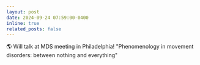 ```yaml
---
layout: post
date: 2024-09-24 07:59:00-0400
inline: true
related_posts: false
---
```


:earth_americas: Will talk at MDS meeting in Philadelphia! "Phenomenology in movement disorders: between nothing and everything" 
